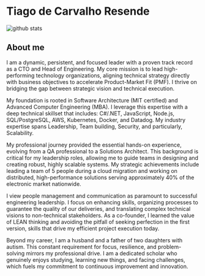 # Tiago de Carvalho Resende

![github stats](https://github-readme-stats.vercel.app/api?username=tiagor87&show_icons=true&show_icons=true&title_color=fff&icon_color=79ff97&text_color=9f9f9f&bg_color=161b22)

## About me

I am a dynamic, persistent, and focused leader with a proven track record as a CTO and Head of Engineering. My core mission is to lead high-performing technology organizations, aligning technical strategy directly with business objectives to accelerate Product-Market Fit (PMF). I thrive on bridging the gap between strategic vision and technical execution.

My foundation is rooted in Software Architecture (MIT certified) and Advanced Computer Engineering (MBA). I leverage this expertise with a deep technical skillset that includes: C#/.NET, JavaScript, Node.js, SQL/PostgreSQL, AWS, Kubernetes, Docker, and Datadog. My industry expertise spans Leadership, Team building, Security, and particularly, Scalability.

My professional journey provided the essential hands-on experience, evolving from a QA professional to a Solutions Architect. This background is critical for my leadership roles, allowing me to guide teams in designing and creating robust, highly scalable systems. My strategic achievements include leading a team of 5 people during a cloud migration and working on distributed, high-performance solutions serving approximately 40% of the electronic market nationwide.

I view people management and communication as paramount to successful engineering leadership. I focus on enhancing skills, organizing processes to guarantee the quality of our deliveries, and translating complex technical visions to non-technical stakeholders. As a co-founder, I learned the value of LEAN thinking and avoiding the pitfall of seeking perfection in the first version, skills that drive my efficient project execution today.

Beyond my career, I am a husband and a father of two daughters with autism. This constant requirement for focus, resilience, and problem-solving mirrors my professional drive. I am a dedicated scholar who genuinely enjoys studying, learning new things, and facing challenges, which fuels my commitment to continuous improvement and innovation.
